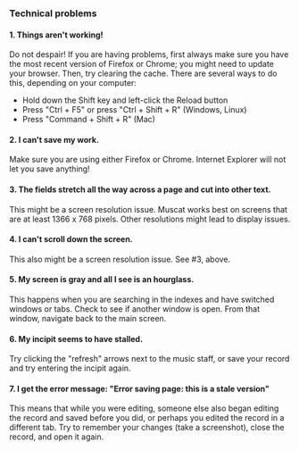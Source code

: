 ### Technical problems

#### 1. Things aren't working!

Do not despair! If you are having problems, first always make sure you have the most recent version of Firefox or Chrome; you might need to update your browser. Then, try clearing the cache. There are several ways to do this, depending on your computer:
- Hold down the Shift key and left-click the Reload button
- Press "Ctrl + F5" or press "Ctrl + Shift + R" (Windows, Linux)
- Press "Command + Shift + R" (Mac)

#### 2. I can't save my work.

Make sure you are using either Firefox or Chrome. Internet Explorer will not let you save anything!

#### 3. The fields stretch all the way across a page and cut into other text.

This might be a screen resolution issue. Muscat works best on screens that are at least 1366 x 768 pixels. Other resolutions might lead to display issues.

#### 4. I can't scroll down the screen.

This also might be a screen resolution issue. See \#3, above.

#### 5. My screen is gray and all I see is an hourglass.

This happens when you are searching in the indexes and have switched windows or tabs. Check to see if another window is open. From that window, navigate back to the main screen.

#### 6. My incipit seems to have stalled.

Try clicking the "refresh" arrows next to the music staff, or save your record and try entering the incipit again.

#### 7. I get the error message: "Error saving page: this is a stale version"

This means that while you were editing, someone else also began editing the record and saved before you did, or perhaps you edited the record in a different tab. Try to remember your changes (take a screenshot), close the record, and open it again.
